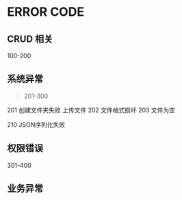 # ERROR CODE


## CRUD 相关
100-200

## 系统异常
> 201-300

201 创建文件夹失败 上传文件
202 文件格式损坏
203 文件为空


210 JSON序列化失败

## 权限错误
301-400


## 业务异常

